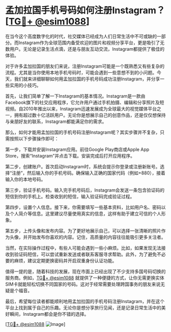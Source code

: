 # 孟加拉国手机号码如何注册Instagram？[[TG💪+ @esim1088](https://t.me/s/esim1088)]

在当今这个高度数字化的时代，社交媒体已经成为人们日常生活中不可或缺的一部分。而Instagram作为全球范围内备受欢迎的图片和视频分享平台，更是吸引了无数用户。无论是记录生活点滴，还是与朋友互动交流，Instagram都提供了极佳的体验。

对于许多孟加拉国的朋友们来说，注册Instagram可能是一个既熟悉又有些复杂的流程。尤其是当你使用本地手机号码时，可能会遇到一些意想不到的小问题。今天，我们就来详细聊聊如何用孟加拉国的手机号码成功注册Instagram，并分享一些实用的小技巧。

首先，让我们简单了解一下Instagram的基本情况。Instagram是一款由Facebook旗下的社交应用程序，它允许用户通过手机拍摄、编辑和分享照片及短视频。自2010年推出以来，Instagram迅速发展成为全球最大的视觉媒体平台之一，拥有超过数十亿活跃用户。无论你是想展示自己的创意作品，还是仅仅想保持与亲朋好友的联系，Instagram都能满足你的需求。

那么，如何才能用孟加拉国的手机号码注册Instagram呢？其实步骤并不复杂，只需按照以下步骤操作即可：

第一步，下载并安装Instagram应用。前往Google Play商店或Apple App Store，搜索“Instagram”并点击下载。安装完成后打开应用程序。

第二步，创建账户。首次启动Instagram时，系统会提示你登录或注册新账号。选择“注册”，然后输入你的手机号码。确保输入正确的国家代码（例如+880），接着输入你的本地号码。

第三步，验证手机号码。输入完手机号码后，Instagram会发送一条包含验证码的短信到你的手机上。检查收到的短信，输入验证码完成验证过程。

第四步，设置个人信息。接下来，你需要填写一些基本资料，比如用户名、密码以及个人简介等信息。这里建议尽量使用真实的信息，这样有助于建立可信的个人形象。

第五步，上传头像和发布内容。为了更好地展示自己，可以选择一张清晰的照片作为头像，并开始发布你喜欢的内容。记住，高质量的内容往往能吸引更多关注者。

当然，在实际操作过程中，有些人可能会遇到一些小麻烦。比如，如果发现无法接收到验证码短信，可以尝试重新发送或者联系客服寻求帮助。此外，为了避免不必要的麻烦，建议定期更换密码并开启双重身份认证功能。

值得一提的是，随着科技的发展，现在市面上已经出现了不少支持多国号码切换的服务商。例如，[TG💪+ @esim1088](https://t.me/s/esim1088) 就提供了一种便捷的方式，让你无需更换实体SIM卡就能轻松切换不同国家的号码。这对于经常需要处理跨国事务的朋友来说无疑是个福音。

最后，希望每位读者都能顺利地用孟加拉国的手机号码注册Instagram，并在这个平台上找到属于自己的乐趣。无论你是想分享旅行见闻，还是记录日常生活中的美好瞬间，Instagram都会是你不错的选择。

[[TG💪+ @esim1088](https://t.me/s/esim1088) ![Image](https://i.postimg.cc/4NQfJmqS/Snipaste-2025-05-13-00-14-12.png)]